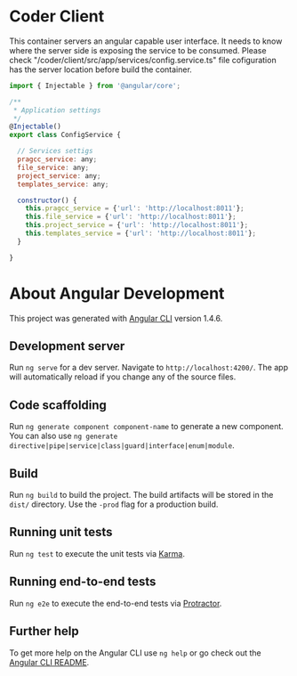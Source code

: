 # Coder Client

This container servers an angular capable user interface. It needs to know where the server side is exposing the service to be consumed. Please check "/coder/client/src/app/services/config.service.ts" file cofiguration has the server location before build the container.

```js
import { Injectable } from '@angular/core';

/**
 * Application settings
 */
@Injectable()
export class ConfigService {

  // Services settigs
  pragcc_service: any;
  file_service: any;
  project_service: any;
  templates_service: any;

  constructor() { 
    this.pragcc_service = {'url': 'http://localhost:8011'};
    this.file_service = {'url': 'http://localhost:8011'};
    this.project_service = {'url': 'http://localhost:8011'};
    this.templates_service = {'url': 'http://localhost:8011'};
  }

}
```

# About Angular Development

This project was generated with [Angular CLI](https://github.com/angular/angular-cli) version 1.4.6.

## Development server

Run `ng serve` for a dev server. Navigate to `http://localhost:4200/`. The app will automatically reload if you change any of the source files.

## Code scaffolding

Run `ng generate component component-name` to generate a new component. You can also use `ng generate directive|pipe|service|class|guard|interface|enum|module`.

## Build

Run `ng build` to build the project. The build artifacts will be stored in the `dist/` directory. Use the `-prod` flag for a production build.

## Running unit tests

Run `ng test` to execute the unit tests via [Karma](https://karma-runner.github.io).

## Running end-to-end tests

Run `ng e2e` to execute the end-to-end tests via [Protractor](http://www.protractortest.org/).

## Further help

To get more help on the Angular CLI use `ng help` or go check out the [Angular CLI README](https://github.com/angular/angular-cli/blob/master/README.md).
